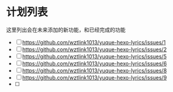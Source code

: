 # 计划列表

这里列出会在未来添加的新功能，和已经完成的功能

- [ ] https://github.com/wztlink1013/yuque-hexo-lyrics/issues/1
- [ ] https://github.com/wztlink1013/yuque-hexo-lyrics/issues/2
- [ ] https://github.com/wztlink1013/yuque-hexo-lyrics/issues/5
- [ ] https://github.com/wztlink1013/yuque-hexo-lyrics/issues/6
- [ ] https://github.com/wztlink1013/yuque-hexo-lyrics/issues/8
- [ ] https://github.com/wztlink1013/yuque-hexo-lyrics/issues/9
- [ ]
